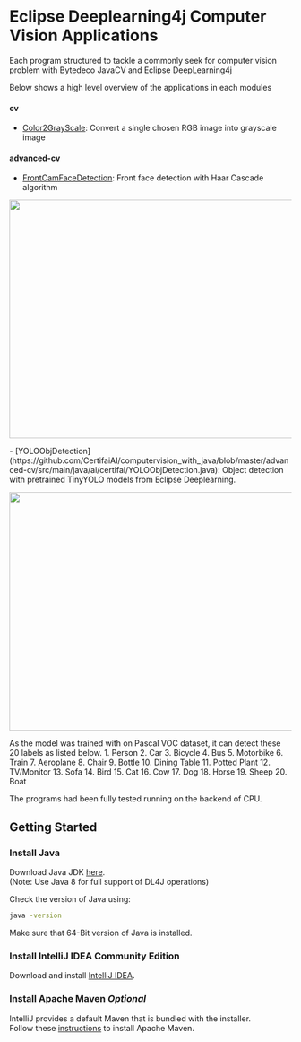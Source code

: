 # Eclipse Deeplearning4j Computer Vision Applications  

Each program structured to tackle a commonly seek for computer vision problem with Bytedeco JavaCV and Eclipse DeepLearning4j  

Below shows a high level overview of the applications in each modules

#### cv  
- [Color2GrayScale](https://github.com/CertifaiAI/computervision_with_java/blob/master/cv/src/main/java/ai/certifai/Color2GrayScale.java): Convert a single chosen RGB image into grayscale image

#### advanced-cv  
- [FrontCamFaceDetection](https://github.com/CertifaiAI/computervision_with_java/blob/master/advanced-cv/src/main/java/ai/certifai/FrontCamFaceDetection.java): Front face detection with Haar Cascade algorithm
<p align="center">
  <img align="middle" src="metadata/haarcascade.gif" width="700" height="425"/>
</p>
- [YOLOObjDetection](https://github.com/CertifaiAI/computervision_with_java/blob/master/advanced-cv/src/main/java/ai/certifai/YOLOObjDetection.java): Object detection with pretrained TinyYOLO models from Eclipse Deeplearning. 
<p align="center">
  <img align="middle" src="metadata/tinyyolo.gif" width="700" height="425"/>
</p> 
As the model was trained with on Pascal VOC dataset, it can detect these 20 labels as listed below.  
    1. Person
    2. Car
    3. Bicycle
    4. Bus
    5. Motorbike
    6. Train
    7. Aeroplane
    8. Chair
    9. Bottle
    10. Dining Table
    11. Potted Plant
    12. TV/Monitor
    13. Sofa
    14. Bird
    15. Cat
    16. Cow
    17. Dog
    18. Horse
    19. Sheep
    20. Boat


The programs had been fully tested running on the backend of CPU.  

## Getting Started ##

### Install Java ###

Download Java JDK
[here](https://adoptopenjdk.net/).  
(Note: Use Java 8 for full support of DL4J operations)

Check the version of Java using: 
```sh
java -version
```

Make sure that 64-Bit version of Java is installed.

### Install IntelliJ IDEA Community Edition ###
Download and install 
[IntelliJ IDEA](https://www.jetbrains.com/idea/download/).

### Install Apache Maven  *Optional* ###
IntelliJ provides a default Maven that is bundled with the installer.  
Follow these [instructions](https://maven.apache.org/install.html) to install Apache Maven.
